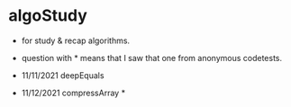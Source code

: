 # algoStudy

- for study & recap algorithms.
- question with * means that I saw that one from anonymous codetests.


- 11/11/2021 deepEquals
- 11/12/2021 compressArray *
